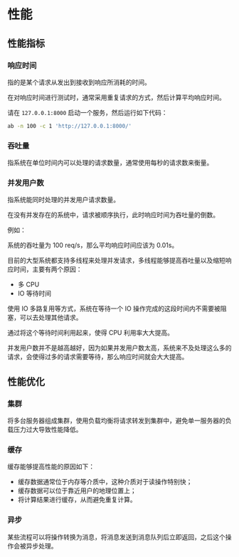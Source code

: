 # 性能

## 性能指标

### 响应时间

指的是某个请求从发出到接收到响应所消耗的时间。

在对响应时间进行测试时，通常采用重复请求的方式，然后计算平均响应时间。

请在 `127.0.0.1:8000` 启动一个服务，然后运行如下代码：

<div class="run"></div>

```sh
ab -n 100 -c 1 'http://127.0.0.1:8000/'
```

### 吞吐量

指系统在单位时间内可以处理的请求数量，通常使用每秒的请求数来衡量。

### 并发用户数

指系统能同时处理的并发用户请求数量。

在没有并发存在的系统中，请求被顺序执行，此时响应时间为吞吐量的倒数。

例如：

系统的吞吐量为 100 req/s，那么平均响应时间应该为 0.01s。

目前的大型系统都支持多线程来处理并发请求，多线程能够提高吞吐量以及缩短响应时间，主要有两个原因：

- 多 CPU
- IO 等待时间

使用 IO 多路复用等方式，系统在等待一个 IO 操作完成的这段时间内不需要被阻塞，可以去处理其他请求。

通过将这个等待时间利用起来，使得 CPU 利用率大大提高。

并发用户数并不是越高越好，因为如果并发用户数太高，系统来不及处理这么多的请求，会使得过多的请求需要等待，那么响应时间就会大大提高。

## 性能优化

### 集群

将多台服务器组成集群，使用负载均衡将请求转发到集群中，避免单一服务器的负载压力过大导致性能降低。

### 缓存

缓存能够提高性能的原因如下：

- 缓存数据通常位于内存等介质中，这种介质对于读操作特别快；
- 缓存数据可以位于靠近用户的地理位置上；
- 将计算结果进行缓存，从而避免重复计算。

### 异步

某些流程可以将操作转换为消息，将消息发送到消息队列后立即返回，之后这个操作会被异步处理。
